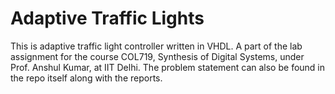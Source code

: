 # Adaptive Traffic Lights
This is adaptive traffic light controller written in VHDL. A part of the lab assignment for the course COL719, Synthesis of Digital Systems, under Prof. Anshul Kumar, at IIT Delhi. The problem statement can also be found in the repo itself along with the reports.


